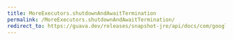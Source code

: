 ```yaml
---
title: MoreExecutors.shutdownAndAwaitTermination
permalink: /MoreExecutors.shutdownAndAwaitTermination/
redirect_to: https://guava.dev/releases/snapshot-jre/api/docs/com/google/common/util/concurrent/MoreExecutors.html#shutdownAndAwaitTermination-java.util.concurrent.ExecutorService-java.time.Duration-
---
```

